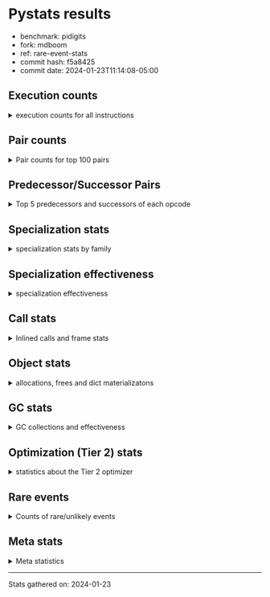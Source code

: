 
# Pystats results

- benchmark: pidigits
- fork: mdboom
- ref: rare-event-stats
- commit hash: f5a8425
- commit date: 2024-01-23T11:14:08-05:00

## Execution counts

<details>
<summary> execution counts for all instructions </summary>

|Name | Count | Self | Cumulative | Miss ratio | 
|---|---:|---:|---:|---:|
| LOAD_FAST | 10,733,440 | 16.9% | 16.9% |  |
| BINARY_OP_MULTIPLY_INT | 8,820,160 | 13.9% | 30.7% |  |
| LOAD_FAST_LOAD_FAST | 7,598,800 | 11.9% | 42.6% |  |
| BINARY_OP_ADD_INT | 5,897,060 | 9.3% | 51.9% |  |
| STORE_FAST_STORE_FAST | 5,526,400 | 8.7% | 60.6% |  |
| LOAD_CONST | 4,675,920 | 7.3% | 67.9% |  |
| RESUME_CHECK | 2,763,280 | 4.3% | 72.3% |  |
| UNPACK_SEQUENCE_TUPLE | 2,763,140 | 4.3% | 76.6% |  |
| RETURN_VALUE | 2,603,440 | 4.1% | 80.7% |  |
| LOAD_GLOBAL_MODULE | 2,072,640 | 3.3% | 83.9% |  |
| CALL_PY_EXACT_ARGS | 2,072,400 | 3.3% | 87.2% |  |
| BINARY_OP | 1,382,920 | 2.2% | 89.4% |  |
| STORE_FAST | 1,382,080 | 2.2% | 91.5% |  |
| BUILD_TUPLE | 1,381,600 | 2.2% | 93.7% |  |
| INTERPRETER_EXIT | 690,880 | 1.1% | 94.8% |  |
| POP_JUMP_IF_FALSE | 690,880 | 1.1% | 95.9% |  |
| COMPARE_OP_INT | 690,820 | 1.1% | 97.0% |  |
| JUMP_BACKWARD | 545,520 | 0.9% | 97.8% |  |
| LOAD_GLOBAL_BUILTIN | 530,900 | 0.8% | 98.7% |  |
| CALL_BUILTIN_FAST | 530,780 | 0.8% | 99.5% |  |
| POP_TOP | 160,160 | 0.3% | 99.7% |  |
| YIELD_VALUE | 160,000 | 0.3% | 100.0% |  |
| CALL | 1,040 | 0.0% | 100.0% |  |
| LOAD_GLOBAL | 600 | 0.0% | 100.0% |  |
| PUSH_NULL | 400 | 0.0% | 100.0% |  |
| NOP | 160 | 0.0% | 100.0% |  |
| LOAD_DEREF | 160 | 0.0% | 100.0% |  |
| RESUME | 160 | 0.0% | 100.0% |  |
| COMPARE_OP | 120 | 0.0% | 100.0% |  |
| UNPACK_SEQUENCE | 120 | 0.0% | 100.0% |  |
| CALL_BUILTIN_CLASS | 120 | 0.0% | 100.0% |  |
| LOAD_ATTR_MODULE | 120 | 0.0% | 100.0% |  |
| MAKE_FUNCTION | 80 | 0.0% | 100.0% |  |
| RETURN_GENERATOR | 80 | 0.0% | 100.0% |  |
| CALL_FUNCTION_EX | 80 | 0.0% | 100.0% |  |
| COPY_FREE_VARS | 80 | 0.0% | 100.0% |  |
| LOAD_ATTR | 80 | 0.0% | 100.0% |  |
| BINARY_OP_SUBTRACT_FLOAT | 60 | 0.0% | 100.0% |  |


</details>

## Pair counts

<details>
<summary> Pair counts for top 100 pairs </summary>

|Pair | Count | Self | Cumulative | 
|---|---:|---:|---:|
| LOAD_FAST_LOAD_FAST BINARY_OP_MULTIPLY_INT | 7,598,440 | 11.9% | 11.9% |
| STORE_FAST_STORE_FAST STORE_FAST_STORE_FAST | 2,763,200 | 4.3% | 16.3% |
| BINARY_OP_MULTIPLY_INT LOAD_FAST | 2,763,160 | 4.3% | 20.6% |
| BINARY_OP_ADD_INT LOAD_FAST_LOAD_FAST | 2,763,140 | 4.3% | 25.0% |
| UNPACK_SEQUENCE_TUPLE STORE_FAST_STORE_FAST | 2,763,140 | 4.3% | 29.3% |
| LOAD_FAST BINARY_OP_ADD_INT | 2,763,120 | 4.3% | 33.6% |
| BINARY_OP_MULTIPLY_INT LOAD_FAST_LOAD_FAST | 2,763,120 | 4.3% | 38.0% |
| LOAD_FAST UNPACK_SEQUENCE_TUPLE | 2,763,080 | 4.3% | 42.3% |
| RESUME_CHECK LOAD_FAST | 2,603,140 | 4.1% | 46.4% |
| STORE_FAST_STORE_FAST LOAD_FAST_LOAD_FAST | 2,072,400 | 3.3% | 49.7% |
| CALL_PY_EXACT_ARGS RESUME_CHECK | 2,072,340 | 3.3% | 52.9% |
| BINARY_OP_MULTIPLY_INT BINARY_OP_ADD_INT | 2,072,280 | 3.3% | 56.2% |
| LOAD_FAST LOAD_CONST | 1,912,480 | 3.0% | 59.2% |
| LOAD_GLOBAL_MODULE LOAD_FAST | 1,912,300 | 3.0% | 62.2% |
| RETURN_VALUE STORE_FAST | 1,381,680 | 2.2% | 64.3% |
| BINARY_OP RETURN_VALUE | 1,381,600 | 2.2% | 66.5% |
| BINARY_OP_ADD_INT BINARY_OP | 1,381,580 | 2.2% | 68.7% |
| LOAD_CONST CALL_PY_EXACT_ARGS | 1,381,440 | 2.2% | 70.8% |
| BUILD_TUPLE RETURN_VALUE | 1,221,600 | 1.9% | 72.8% |
| LOAD_CONST LOAD_FAST | 1,221,600 | 1.9% | 74.7% |
| BINARY_OP_ADD_INT BUILD_TUPLE | 1,221,560 | 1.9% | 76.6% |
| BINARY_OP_MULTIPLY_INT LOAD_CONST | 1,221,540 | 1.9% | 78.5% |
| LOAD_FAST BINARY_OP_MULTIPLY_INT | 1,221,480 | 1.9% | 80.4% |
| LOAD_CONST BINARY_OP_ADD_INT | 1,061,520 | 1.7% | 82.1% |
| STORE_FAST LOAD_FAST | 851,040 | 1.3% | 83.4% |
| LOAD_CONST LOAD_CONST | 850,800 | 1.3% | 84.8% |
| COMPARE_OP_INT POP_JUMP_IF_FALSE | 690,820 | 1.1% | 85.9% |
| STORE_FAST_STORE_FAST LOAD_FAST | 690,800 | 1.1% | 86.9% |
| CACHE RESUME_CHECK | 690,740 | 1.1% | 88.0% |
| RETURN_VALUE COMPARE_OP_INT | 690,720 | 1.1% | 89.1% |
| LOAD_FAST LOAD_GLOBAL_MODULE | 690,720 | 1.1% | 90.2% |
| JUMP_BACKWARD LOAD_GLOBAL_MODULE | 545,500 | 0.9% | 91.1% |
| RETURN_VALUE INTERPRETER_EXIT | 530,880 | 0.8% | 91.9% |
| STORE_FAST LOAD_GLOBAL_MODULE | 530,800 | 0.8% | 92.7% |
| BINARY_OP_ADD_INT LOAD_CONST | 530,780 | 0.8% | 93.6% |
| LOAD_GLOBAL_BUILTIN LOAD_FAST | 530,780 | 0.8% | 94.4% |
| LOAD_FAST CALL_BUILTIN_FAST | 530,760 | 0.8% | 95.2% |
| LOAD_FAST LOAD_GLOBAL_BUILTIN | 530,760 | 0.8% | 96.1% |
| CALL_BUILTIN_FAST CALL_PY_EXACT_ARGS | 530,760 | 0.8% | 96.9% |
| POP_JUMP_IF_FALSE JUMP_BACKWARD | 385,600 | 0.6% | 97.5% |
| POP_JUMP_IF_FALSE LOAD_GLOBAL_MODULE | 305,120 | 0.5% | 98.0% |
| LOAD_GLOBAL_MODULE LOAD_CONST | 160,040 | 0.3% | 98.2% |
| BUILD_TUPLE LOAD_FAST | 160,000 | 0.3% | 98.5% |
| LOAD_CONST BUILD_TUPLE | 160,000 | 0.3% | 98.7% |
| LOAD_FAST YIELD_VALUE | 160,000 | 0.3% | 99.0% |
| YIELD_VALUE INTERPRETER_EXIT | 160,000 | 0.3% | 99.2% |
| LOAD_FAST CALL_PY_EXACT_ARGS | 159,960 | 0.3% | 99.5% |
| POP_TOP JUMP_BACKWARD | 159,920 | 0.3% | 99.7% |
| RESUME_CHECK POP_TOP | 159,900 | 0.3% | 100.0% |
| BINARY_OP BINARY_OP | 600 | 0.0% | 100.0% |
| LOAD_FAST_LOAD_FAST BINARY_OP | 360 | 0.0% | 100.0% |
| PUSH_NULL CALL | 320 | 0.0% | 100.0% |
| BINARY_OP BINARY_OP_MULTIPLY_INT | 240 | 0.0% | 100.0% |
| LOAD_CONST CALL | 240 | 0.0% | 100.0% |
| LOAD_FAST PUSH_NULL | 240 | 0.0% | 100.0% |
| LOAD_FAST BINARY_OP | 240 | 0.0% | 100.0% |
| LOAD_GLOBAL LOAD_GLOBAL_MODULE | 240 | 0.0% | 100.0% |
| CALL CALL | 220 | 0.0% | 100.0% |
| CALL POP_TOP | 160 | 0.0% | 100.0% |
| CALL CALL_PY_EXACT_ARGS | 160 | 0.0% | 100.0% |
| LOAD_FAST CALL | 160 | 0.0% | 100.0% |
| BINARY_OP LOAD_FAST_LOAD_FAST | 140 | 0.0% | 100.0% |
| BINARY_OP BINARY_OP_ADD_INT | 140 | 0.0% | 100.0% |
| CALL CALL_BUILTIN_CLASS | 120 | 0.0% | 100.0% |
| LOAD_FAST LOAD_GLOBAL | 120 | 0.0% | 100.0% |
| LOAD_FAST UNPACK_SEQUENCE | 120 | 0.0% | 100.0% |
| LOAD_GLOBAL LOAD_FAST | 120 | 0.0% | 100.0% |
| CALL_BUILTIN_CLASS RETURN_VALUE | 120 | 0.0% | 100.0% |
| CACHE POP_TOP | 80 | 0.0% | 100.0% |
| NOP LOAD_DEREF | 80 | 0.0% | 100.0% |
| POP_TOP NOP | 80 | 0.0% | 100.0% |
| POP_TOP LOAD_FAST | 80 | 0.0% | 100.0% |
| PUSH_NULL LOAD_FAST | 80 | 0.0% | 100.0% |
| RETURN_GENERATOR LOAD_FAST | 80 | 0.0% | 100.0% |
| RETURN_VALUE COMPARE_OP | 80 | 0.0% | 100.0% |
| BINARY_OP LOAD_CONST | 80 | 0.0% | 100.0% |
| CALL LOAD_FAST | 80 | 0.0% | 100.0% |
| CALL STORE_FAST | 80 | 0.0% | 100.0% |
| CALL RESUME_CHECK | 80 | 0.0% | 100.0% |
| CALL_FUNCTION_EX COPY_FREE_VARS | 80 | 0.0% | 100.0% |
| LOAD_CONST MAKE_FUNCTION | 80 | 0.0% | 100.0% |
| LOAD_CONST BINARY_OP | 80 | 0.0% | 100.0% |
| LOAD_CONST STORE_FAST | 80 | 0.0% | 100.0% |
| LOAD_DEREF PUSH_NULL | 80 | 0.0% | 100.0% |
| LOAD_DEREF STORE_FAST | 80 | 0.0% | 100.0% |
| LOAD_FAST RETURN_VALUE | 80 | 0.0% | 100.0% |
| LOAD_FAST CALL_FUNCTION_EX | 80 | 0.0% | 100.0% |
| POP_JUMP_IF_FALSE LOAD_FAST | 80 | 0.0% | 100.0% |
| POP_JUMP_IF_FALSE LOAD_GLOBAL | 80 | 0.0% | 100.0% |
| STORE_FAST NOP | 80 | 0.0% | 100.0% |
| STORE_FAST LOAD_DEREF | 80 | 0.0% | 100.0% |
| STORE_FAST LOAD_GLOBAL | 80 | 0.0% | 100.0% |
| LOAD_GLOBAL_MODULE CALL_PY_EXACT_ARGS | 80 | 0.0% | 100.0% |
| LOAD_GLOBAL_MODULE LOAD_ATTR_MODULE | 80 | 0.0% | 100.0% |
| RESUME_CHECK LOAD_GLOBAL_BUILTIN | 80 | 0.0% | 100.0% |
| CACHE RESUME | 60 | 0.0% | 100.0% |
| NOP LOAD_GLOBAL_MODULE | 60 | 0.0% | 100.0% |
| POP_TOP RESUME_CHECK | 60 | 0.0% | 100.0% |
| CALL RESUME | 60 | 0.0% | 100.0% |
| COMPARE_OP POP_JUMP_IF_FALSE | 60 | 0.0% | 100.0% |


</details>

## Predecessor/Successor Pairs

<details>
<summary> Top 5 predecessors and successors of each opcode </summary>

### CACHE

<details>
<summary> Successors and predecessors for CACHE </summary>

|Successors | Count | Percentage | 
|---|---:|---:|
| RESUME_CHECK | 690,740 | 100.0% |
| POP_TOP | 80 | 0.0% |
| RESUME | 60 | 0.0% |


</details>

### INTERPRETER_EXIT

<details>
<summary> Successors and predecessors for INTERPRETER_EXIT </summary>

|Predecessors | Count | Percentage | 
|---|---:|---:|
| RETURN_VALUE | 530,880 | 76.8% |
| YIELD_VALUE | 160,000 | 23.2% |


</details>

### MAKE_FUNCTION

<details>
<summary> Successors and predecessors for MAKE_FUNCTION </summary>

|Predecessors | Count | Percentage | 
|---|---:|---:|
| LOAD_CONST | 80 | 100.0% |

|Successors | Count | Percentage | 
|---|---:|---:|
| LOAD_GLOBAL | 40 | 50.0% |
| LOAD_GLOBAL_MODULE | 40 | 50.0% |


</details>

### NOP

<details>
<summary> Successors and predecessors for NOP </summary>

|Predecessors | Count | Percentage | 
|---|---:|---:|
| POP_TOP | 80 | 50.0% |
| STORE_FAST | 80 | 50.0% |

|Successors | Count | Percentage | 
|---|---:|---:|
| LOAD_DEREF | 80 | 50.0% |
| LOAD_GLOBAL_MODULE | 60 | 37.5% |
| LOAD_GLOBAL | 20 | 12.5% |


</details>

### POP_TOP

<details>
<summary> Successors and predecessors for POP_TOP </summary>

|Predecessors | Count | Percentage | 
|---|---:|---:|
| RESUME_CHECK | 159,900 | 99.8% |
| CALL | 160 | 0.1% |
| CACHE | 80 | 0.0% |
| RESUME | 20 | 0.0% |

|Successors | Count | Percentage | 
|---|---:|---:|
| JUMP_BACKWARD | 159,920 | 99.9% |
| NOP | 80 | 0.0% |
| LOAD_FAST | 80 | 0.0% |
| RESUME_CHECK | 60 | 0.0% |
| RESUME | 20 | 0.0% |


</details>

### PUSH_NULL

<details>
<summary> Successors and predecessors for PUSH_NULL </summary>

|Predecessors | Count | Percentage | 
|---|---:|---:|
| LOAD_FAST | 240 | 60.0% |
| LOAD_DEREF | 80 | 20.0% |
| LOAD_ATTR_MODULE | 60 | 15.0% |
| LOAD_ATTR | 20 | 5.0% |

|Successors | Count | Percentage | 
|---|---:|---:|
| CALL | 320 | 80.0% |
| LOAD_FAST | 80 | 20.0% |


</details>

### RETURN_GENERATOR

<details>
<summary> Successors and predecessors for RETURN_GENERATOR </summary>

|Predecessors | Count | Percentage | 
|---|---:|---:|
| CALL_PY_EXACT_ARGS | 60 | 75.0% |
| CALL | 20 | 25.0% |

|Successors | Count | Percentage | 
|---|---:|---:|
| LOAD_FAST | 80 | 100.0% |


</details>

### RETURN_VALUE

<details>
<summary> Successors and predecessors for RETURN_VALUE </summary>

|Predecessors | Count | Percentage | 
|---|---:|---:|
| BINARY_OP | 1,381,600 | 53.1% |
| BUILD_TUPLE | 1,221,600 | 46.9% |
| CALL_BUILTIN_CLASS | 120 | 0.0% |
| LOAD_FAST | 80 | 0.0% |
| CALL | 40 | 0.0% |

|Successors | Count | Percentage | 
|---|---:|---:|
| STORE_FAST | 1,381,680 | 53.1% |
| COMPARE_OP_INT | 690,720 | 26.5% |
| INTERPRETER_EXIT | 530,880 | 20.4% |
| COMPARE_OP | 80 | 0.0% |
| LOAD_GLOBAL | 40 | 0.0% |


</details>

### BINARY_OP

<details>
<summary> Successors and predecessors for BINARY_OP </summary>

|Predecessors | Count | Percentage | 
|---|---:|---:|
| BINARY_OP_ADD_INT | 1,381,580 | 99.9% |
| BINARY_OP | 600 | 0.0% |
| LOAD_FAST_LOAD_FAST | 360 | 0.0% |
| LOAD_FAST | 240 | 0.0% |
| LOAD_CONST | 80 | 0.0% |

|Successors | Count | Percentage | 
|---|---:|---:|
| RETURN_VALUE | 1,381,600 | 99.9% |
| BINARY_OP | 600 | 0.0% |
| BINARY_OP_MULTIPLY_INT | 240 | 0.0% |
| LOAD_FAST_LOAD_FAST | 140 | 0.0% |
| BINARY_OP_ADD_INT | 140 | 0.0% |


</details>

### BUILD_TUPLE

<details>
<summary> Successors and predecessors for BUILD_TUPLE </summary>

|Predecessors | Count | Percentage | 
|---|---:|---:|
| BINARY_OP_ADD_INT | 1,221,560 | 88.4% |
| LOAD_CONST | 160,000 | 11.6% |
| BINARY_OP | 40 | 0.0% |

|Successors | Count | Percentage | 
|---|---:|---:|
| RETURN_VALUE | 1,221,600 | 88.4% |
| LOAD_FAST | 160,000 | 11.6% |


</details>

### CALL

<details>
<summary> Successors and predecessors for CALL </summary>

|Predecessors | Count | Percentage | 
|---|---:|---:|
| PUSH_NULL | 320 | 30.8% |
| LOAD_CONST | 240 | 23.1% |
| CALL | 220 | 21.2% |
| LOAD_FAST | 160 | 15.4% |
| LOAD_GLOBAL | 40 | 3.8% |

|Successors | Count | Percentage | 
|---|---:|---:|
| CALL | 220 | 21.2% |
| POP_TOP | 160 | 15.4% |
| CALL_PY_EXACT_ARGS | 160 | 15.4% |
| CALL_BUILTIN_CLASS | 120 | 11.5% |
| LOAD_FAST | 80 | 7.7% |


</details>

### CALL_FUNCTION_EX

<details>
<summary> Successors and predecessors for CALL_FUNCTION_EX </summary>

|Predecessors | Count | Percentage | 
|---|---:|---:|
| LOAD_FAST | 80 | 100.0% |

|Successors | Count | Percentage | 
|---|---:|---:|
| COPY_FREE_VARS | 80 | 100.0% |


</details>

### COMPARE_OP

<details>
<summary> Successors and predecessors for COMPARE_OP </summary>

|Predecessors | Count | Percentage | 
|---|---:|---:|
| RETURN_VALUE | 80 | 66.7% |
| LOAD_CONST | 40 | 33.3% |

|Successors | Count | Percentage | 
|---|---:|---:|
| POP_JUMP_IF_FALSE | 60 | 50.0% |
| COMPARE_OP_INT | 60 | 50.0% |


</details>

### COPY_FREE_VARS

<details>
<summary> Successors and predecessors for COPY_FREE_VARS </summary>

|Predecessors | Count | Percentage | 
|---|---:|---:|
| CALL_FUNCTION_EX | 80 | 100.0% |

|Successors | Count | Percentage | 
|---|---:|---:|
| RESUME_CHECK | 60 | 75.0% |
| RESUME | 20 | 25.0% |


</details>

### JUMP_BACKWARD

<details>
<summary> Successors and predecessors for JUMP_BACKWARD </summary>

|Predecessors | Count | Percentage | 
|---|---:|---:|
| POP_JUMP_IF_FALSE | 385,600 | 70.7% |
| POP_TOP | 159,920 | 29.3% |

|Successors | Count | Percentage | 
|---|---:|---:|
| LOAD_GLOBAL_MODULE | 545,500 | 100.0% |
| LOAD_GLOBAL | 20 | 0.0% |


</details>

### LOAD_ATTR

<details>
<summary> Successors and predecessors for LOAD_ATTR </summary>

|Predecessors | Count | Percentage | 
|---|---:|---:|
| LOAD_GLOBAL | 40 | 50.0% |
| LOAD_GLOBAL_MODULE | 40 | 50.0% |

|Successors | Count | Percentage | 
|---|---:|---:|
| LOAD_ATTR_MODULE | 40 | 50.0% |
| PUSH_NULL | 20 | 25.0% |
| STORE_FAST | 20 | 25.0% |


</details>

### LOAD_CONST

<details>
<summary> Successors and predecessors for LOAD_CONST </summary>

|Predecessors | Count | Percentage | 
|---|---:|---:|
| LOAD_FAST | 1,912,480 | 40.9% |
| BINARY_OP_MULTIPLY_INT | 1,221,540 | 26.1% |
| LOAD_CONST | 850,800 | 18.2% |
| BINARY_OP_ADD_INT | 530,780 | 11.4% |
| LOAD_GLOBAL_MODULE | 160,040 | 3.4% |

|Successors | Count | Percentage | 
|---|---:|---:|
| CALL_PY_EXACT_ARGS | 1,381,440 | 29.5% |
| LOAD_FAST | 1,221,600 | 26.1% |
| BINARY_OP_ADD_INT | 1,061,520 | 22.7% |
| LOAD_CONST | 850,800 | 18.2% |
| BUILD_TUPLE | 160,000 | 3.4% |


</details>

### LOAD_DEREF

<details>
<summary> Successors and predecessors for LOAD_DEREF </summary>

|Predecessors | Count | Percentage | 
|---|---:|---:|
| NOP | 80 | 50.0% |
| STORE_FAST | 80 | 50.0% |

|Successors | Count | Percentage | 
|---|---:|---:|
| PUSH_NULL | 80 | 50.0% |
| STORE_FAST | 80 | 50.0% |


</details>

### LOAD_FAST

<details>
<summary> Successors and predecessors for LOAD_FAST </summary>

|Predecessors | Count | Percentage | 
|---|---:|---:|
| BINARY_OP_MULTIPLY_INT | 2,763,160 | 25.7% |
| RESUME_CHECK | 2,603,140 | 24.3% |
| LOAD_GLOBAL_MODULE | 1,912,300 | 17.8% |
| LOAD_CONST | 1,221,600 | 11.4% |
| STORE_FAST | 851,040 | 7.9% |

|Successors | Count | Percentage | 
|---|---:|---:|
| BINARY_OP_ADD_INT | 2,763,120 | 25.7% |
| UNPACK_SEQUENCE_TUPLE | 2,763,080 | 25.7% |
| LOAD_CONST | 1,912,480 | 17.8% |
| BINARY_OP_MULTIPLY_INT | 1,221,480 | 11.4% |
| LOAD_GLOBAL_MODULE | 690,720 | 6.4% |


</details>

### LOAD_FAST_LOAD_FAST

<details>
<summary> Successors and predecessors for LOAD_FAST_LOAD_FAST </summary>

|Predecessors | Count | Percentage | 
|---|---:|---:|
| BINARY_OP_ADD_INT | 2,763,140 | 36.4% |
| BINARY_OP_MULTIPLY_INT | 2,763,120 | 36.4% |
| STORE_FAST_STORE_FAST | 2,072,400 | 27.3% |
| BINARY_OP | 140 | 0.0% |

|Successors | Count | Percentage | 
|---|---:|---:|
| BINARY_OP_MULTIPLY_INT | 7,598,440 | 100.0% |
| BINARY_OP | 360 | 0.0% |


</details>

### LOAD_GLOBAL

<details>
<summary> Successors and predecessors for LOAD_GLOBAL </summary>

|Predecessors | Count | Percentage | 
|---|---:|---:|
| LOAD_FAST | 120 | 20.0% |
| POP_JUMP_IF_FALSE | 80 | 13.3% |
| STORE_FAST | 80 | 13.3% |
| RESUME | 60 | 10.0% |
| RESUME_CHECK | 60 | 10.0% |

|Successors | Count | Percentage | 
|---|---:|---:|
| LOAD_GLOBAL_MODULE | 240 | 40.0% |
| LOAD_FAST | 120 | 20.0% |
| LOAD_CONST | 60 | 10.0% |
| LOAD_GLOBAL_BUILTIN | 60 | 10.0% |
| CALL | 40 | 6.7% |


</details>

### POP_JUMP_IF_FALSE

<details>
<summary> Successors and predecessors for POP_JUMP_IF_FALSE </summary>

|Predecessors | Count | Percentage | 
|---|---:|---:|
| COMPARE_OP_INT | 690,820 | 100.0% |
| COMPARE_OP | 60 | 0.0% |

|Successors | Count | Percentage | 
|---|---:|---:|
| JUMP_BACKWARD | 385,600 | 55.8% |
| LOAD_GLOBAL_MODULE | 305,120 | 44.2% |
| LOAD_FAST | 80 | 0.0% |
| LOAD_GLOBAL | 80 | 0.0% |


</details>

### STORE_FAST

<details>
<summary> Successors and predecessors for STORE_FAST </summary>

|Predecessors | Count | Percentage | 
|---|---:|---:|
| RETURN_VALUE | 1,381,680 | 100.0% |
| CALL | 80 | 0.0% |
| LOAD_CONST | 80 | 0.0% |
| LOAD_DEREF | 80 | 0.0% |
| BINARY_OP_SUBTRACT_FLOAT | 60 | 0.0% |

|Successors | Count | Percentage | 
|---|---:|---:|
| LOAD_FAST | 851,040 | 61.6% |
| LOAD_GLOBAL_MODULE | 530,800 | 38.4% |
| NOP | 80 | 0.0% |
| LOAD_DEREF | 80 | 0.0% |
| LOAD_GLOBAL | 80 | 0.0% |


</details>

### STORE_FAST_STORE_FAST

<details>
<summary> Successors and predecessors for STORE_FAST_STORE_FAST </summary>

|Predecessors | Count | Percentage | 
|---|---:|---:|
| STORE_FAST_STORE_FAST | 2,763,200 | 50.0% |
| UNPACK_SEQUENCE_TUPLE | 2,763,140 | 50.0% |
| UNPACK_SEQUENCE | 60 | 0.0% |

|Successors | Count | Percentage | 
|---|---:|---:|
| STORE_FAST_STORE_FAST | 2,763,200 | 50.0% |
| LOAD_FAST_LOAD_FAST | 2,072,400 | 37.5% |
| LOAD_FAST | 690,800 | 12.5% |


</details>

### UNPACK_SEQUENCE

<details>
<summary> Successors and predecessors for UNPACK_SEQUENCE </summary>

|Predecessors | Count | Percentage | 
|---|---:|---:|
| LOAD_FAST | 120 | 100.0% |

|Successors | Count | Percentage | 
|---|---:|---:|
| STORE_FAST_STORE_FAST | 60 | 50.0% |
| UNPACK_SEQUENCE_TUPLE | 60 | 50.0% |


</details>

### YIELD_VALUE

<details>
<summary> Successors and predecessors for YIELD_VALUE </summary>

|Predecessors | Count | Percentage | 
|---|---:|---:|
| LOAD_FAST | 160,000 | 100.0% |

|Successors | Count | Percentage | 
|---|---:|---:|
| INTERPRETER_EXIT | 160,000 | 100.0% |


</details>

### RESUME

<details>
<summary> Successors and predecessors for RESUME </summary>

|Predecessors | Count | Percentage | 
|---|---:|---:|
| CACHE | 60 | 37.5% |
| CALL | 60 | 37.5% |
| POP_TOP | 20 | 12.5% |
| COPY_FREE_VARS | 20 | 12.5% |

|Successors | Count | Percentage | 
|---|---:|---:|
| LOAD_FAST | 60 | 37.5% |
| LOAD_GLOBAL | 60 | 37.5% |
| POP_TOP | 20 | 12.5% |
| LOAD_CONST | 20 | 12.5% |


</details>

### BINARY_OP_ADD_INT

<details>
<summary> Successors and predecessors for BINARY_OP_ADD_INT </summary>

|Predecessors | Count | Percentage | 
|---|---:|---:|
| LOAD_FAST | 2,763,120 | 46.9% |
| BINARY_OP_MULTIPLY_INT | 2,072,280 | 35.1% |
| LOAD_CONST | 1,061,520 | 18.0% |
| BINARY_OP | 140 | 0.0% |

|Successors | Count | Percentage | 
|---|---:|---:|
| LOAD_FAST_LOAD_FAST | 2,763,140 | 46.9% |
| BINARY_OP | 1,381,580 | 23.4% |
| BUILD_TUPLE | 1,221,560 | 20.7% |
| LOAD_CONST | 530,780 | 9.0% |


</details>

### BINARY_OP_MULTIPLY_INT

<details>
<summary> Successors and predecessors for BINARY_OP_MULTIPLY_INT </summary>

|Predecessors | Count | Percentage | 
|---|---:|---:|
| LOAD_FAST_LOAD_FAST | 7,598,440 | 86.1% |
| LOAD_FAST | 1,221,480 | 13.8% |
| BINARY_OP | 240 | 0.0% |

|Successors | Count | Percentage | 
|---|---:|---:|
| LOAD_FAST | 2,763,160 | 31.3% |
| LOAD_FAST_LOAD_FAST | 2,763,120 | 31.3% |
| BINARY_OP_ADD_INT | 2,072,280 | 23.5% |
| LOAD_CONST | 1,221,540 | 13.8% |
| BINARY_OP | 60 | 0.0% |


</details>

### BINARY_OP_SUBTRACT_FLOAT

<details>
<summary> Successors and predecessors for BINARY_OP_SUBTRACT_FLOAT </summary>

|Predecessors | Count | Percentage | 
|---|---:|---:|
| LOAD_FAST | 40 | 66.7% |
| BINARY_OP | 20 | 33.3% |

|Successors | Count | Percentage | 
|---|---:|---:|
| STORE_FAST | 60 | 100.0% |


</details>

### CALL_BUILTIN_CLASS

<details>
<summary> Successors and predecessors for CALL_BUILTIN_CLASS </summary>

|Predecessors | Count | Percentage | 
|---|---:|---:|
| CALL | 120 | 100.0% |

|Successors | Count | Percentage | 
|---|---:|---:|
| RETURN_VALUE | 120 | 100.0% |


</details>

### CALL_BUILTIN_FAST

<details>
<summary> Successors and predecessors for CALL_BUILTIN_FAST </summary>

|Predecessors | Count | Percentage | 
|---|---:|---:|
| LOAD_FAST | 530,760 | 100.0% |
| CALL | 20 | 0.0% |

|Successors | Count | Percentage | 
|---|---:|---:|
| CALL_PY_EXACT_ARGS | 530,760 | 100.0% |
| CALL | 20 | 0.0% |


</details>

### CALL_PY_EXACT_ARGS

<details>
<summary> Successors and predecessors for CALL_PY_EXACT_ARGS </summary>

|Predecessors | Count | Percentage | 
|---|---:|---:|
| LOAD_CONST | 1,381,440 | 66.7% |
| CALL_BUILTIN_FAST | 530,760 | 25.6% |
| LOAD_FAST | 159,960 | 7.7% |
| CALL | 160 | 0.0% |
| LOAD_GLOBAL_MODULE | 80 | 0.0% |

|Successors | Count | Percentage | 
|---|---:|---:|
| RESUME_CHECK | 2,072,340 | 100.0% |
| RETURN_GENERATOR | 60 | 0.0% |


</details>

### COMPARE_OP_INT

<details>
<summary> Successors and predecessors for COMPARE_OP_INT </summary>

|Predecessors | Count | Percentage | 
|---|---:|---:|
| RETURN_VALUE | 690,720 | 100.0% |
| COMPARE_OP | 60 | 0.0% |
| LOAD_CONST | 40 | 0.0% |

|Successors | Count | Percentage | 
|---|---:|---:|
| POP_JUMP_IF_FALSE | 690,820 | 100.0% |


</details>

### LOAD_ATTR_MODULE

<details>
<summary> Successors and predecessors for LOAD_ATTR_MODULE </summary>

|Predecessors | Count | Percentage | 
|---|---:|---:|
| LOAD_GLOBAL_MODULE | 80 | 66.7% |
| LOAD_ATTR | 40 | 33.3% |

|Successors | Count | Percentage | 
|---|---:|---:|
| PUSH_NULL | 60 | 50.0% |
| STORE_FAST | 60 | 50.0% |


</details>

### LOAD_GLOBAL_BUILTIN

<details>
<summary> Successors and predecessors for LOAD_GLOBAL_BUILTIN </summary>

|Predecessors | Count | Percentage | 
|---|---:|---:|
| LOAD_FAST | 530,760 | 100.0% |
| RESUME_CHECK | 80 | 0.0% |
| LOAD_GLOBAL | 60 | 0.0% |

|Successors | Count | Percentage | 
|---|---:|---:|
| LOAD_FAST | 530,780 | 100.0% |
| LOAD_CONST | 60 | 0.0% |
| LOAD_GLOBAL_MODULE | 40 | 0.0% |
| LOAD_GLOBAL | 20 | 0.0% |


</details>

### LOAD_GLOBAL_MODULE

<details>
<summary> Successors and predecessors for LOAD_GLOBAL_MODULE </summary>

|Predecessors | Count | Percentage | 
|---|---:|---:|
| LOAD_FAST | 690,720 | 33.3% |
| JUMP_BACKWARD | 545,500 | 26.3% |
| STORE_FAST | 530,800 | 25.6% |
| POP_JUMP_IF_FALSE | 305,120 | 14.7% |
| LOAD_GLOBAL | 240 | 0.0% |

|Successors | Count | Percentage | 
|---|---:|---:|
| LOAD_FAST | 1,912,300 | 92.3% |
| LOAD_CONST | 160,040 | 7.7% |
| CALL_PY_EXACT_ARGS | 80 | 0.0% |
| LOAD_ATTR_MODULE | 80 | 0.0% |
| CALL | 40 | 0.0% |


</details>

### RESUME_CHECK

<details>
<summary> Successors and predecessors for RESUME_CHECK </summary>

|Predecessors | Count | Percentage | 
|---|---:|---:|
| CALL_PY_EXACT_ARGS | 2,072,340 | 75.0% |
| CACHE | 690,740 | 25.0% |
| CALL | 80 | 0.0% |
| POP_TOP | 60 | 0.0% |
| COPY_FREE_VARS | 60 | 0.0% |

|Successors | Count | Percentage | 
|---|---:|---:|
| LOAD_FAST | 2,603,140 | 94.2% |
| POP_TOP | 159,900 | 5.8% |
| LOAD_GLOBAL_BUILTIN | 80 | 0.0% |
| LOAD_CONST | 60 | 0.0% |
| LOAD_GLOBAL | 60 | 0.0% |


</details>

### UNPACK_SEQUENCE_TUPLE

<details>
<summary> Successors and predecessors for UNPACK_SEQUENCE_TUPLE </summary>

|Predecessors | Count | Percentage | 
|---|---:|---:|
| LOAD_FAST | 2,763,080 | 100.0% |
| UNPACK_SEQUENCE | 60 | 0.0% |

|Successors | Count | Percentage | 
|---|---:|---:|
| STORE_FAST_STORE_FAST | 2,763,140 | 100.0% |


</details>


</details>

## Specialization stats

<details>
<summary> specialization stats by family </summary>

### BINARY_OP

<details>
<summary> specialization stats for BINARY_OP family </summary>

|Kind | Count | Ratio | 
|---|---:|---:|
|     deferred | 1,382,000 | 8.6% |
|          hit | 14,717,280 | 91.4% |

| | Count | Ratio | 
|---|---:|---:|
| Success | 400 | 43.5% |
| Failure | 520 | 56.5% |

|Failure kind | Count | Ratio | 
|---|---:|---:|
| floor divide | 520 | 100.0% |


</details>

### CALL

<details>
<summary> specialization stats for CALL family </summary>

|Kind | Count | Ratio | 
|---|---:|---:|
|     deferred | 700 | 0.0% |
|          hit | 2,603,300 | 100.0% |

| | Count | Ratio | 
|---|---:|---:|
| Success | 220 | 64.7% |
| Failure | 120 | 35.3% |

|Failure kind | Count | Ratio | 
|---|---:|---:|
| cfunc noargs | 60 | 50.0% |
| class no vectorcall | 40 | 33.3% |
| other | 20 | 16.7% |


</details>

### COMPARE_OP

<details>
<summary> specialization stats for COMPARE_OP family </summary>

|Kind | Count | Ratio | 
|---|---:|---:|
|     deferred | 60 | 0.0% |
|          hit | 690,820 | 100.0% |

| | Count | Ratio | 
|---|---:|---:|
| Success | 60 | 100.0% |
| Failure | 0 | 0.0% |


</details>

### LOAD_ATTR

<details>
<summary> specialization stats for LOAD_ATTR family </summary>

|Kind | Count | Ratio | 
|---|---:|---:|
|     deferred | 40 | 20.0% |
|          hit | 120 | 60.0% |

| | Count | Ratio | 
|---|---:|---:|
| Success | 40 | 100.0% |
| Failure | 0 | 0.0% |


</details>

### LOAD_GLOBAL

<details>
<summary> specialization stats for LOAD_GLOBAL family </summary>

|Kind | Count | Ratio | 
|---|---:|---:|
|     deferred | 300 | 0.0% |
|          hit | 2,603,540 | 100.0% |

| | Count | Ratio | 
|---|---:|---:|
| Success | 300 | 100.0% |
| Failure | 0 | 0.0% |


</details>

### POP_JUMP_IF_FALSE

<details>
<summary> specialization stats for POP_JUMP_IF_FALSE family </summary>


</details>

### UNPACK_SEQUENCE

<details>
<summary> specialization stats for UNPACK_SEQUENCE family </summary>

|Kind | Count | Ratio | 
|---|---:|---:|
|     deferred | 60 | 0.0% |
|          hit | 2,763,140 | 100.0% |

| | Count | Ratio | 
|---|---:|---:|
| Success | 60 | 100.0% |
| Failure | 0 | 0.0% |


</details>


</details>

## Specialization effectiveness

<details>
<summary> specialization effectiveness </summary>

|Instructions | Count | Ratio | 
|---|---:|---:|
| Basic | 35,459,440 | 55.7% |
| Not specialized | 2,075,760 | 3.3% |
| Specialized hits | 26,141,480 | 41.1% |
| Specialized misses | 0 | 0.0% |

### Deferred by instruction

<details>
<summary> deferred by instruction </summary>

|Name | Count | Ratio | 
|---|---:|---:|
| BINARY_OP | 1,382,000 | 99.9% |
| CALL | 700 | 0.1% |
| LOAD_GLOBAL | 300 | 0.0% |
| COMPARE_OP | 60 | 0.0% |
| UNPACK_SEQUENCE | 60 | 0.0% |
| LOAD_ATTR | 40 | 0.0% |
| BINARY_SLICE | 0 | 0.0% |
| STORE_SLICE | 0 | 0.0% |
| CACHE | 0 | 0.0% |
| BINARY_SUBSCR | 0 | 0.0% |


</details>

### Misses by instruction

<details>
<summary> misses by instruction </summary>


</details>


</details>

## Call stats

<details>
<summary> Inlined calls and frame stats </summary>

| | Count | Ratio | 
|---|---:|---:|
| Calls to PyEval_EvalDefault | 690,880 | 25.0% |
| Calls to Python functions inlined | 2,072,640 | 75.0% |
| Calls via PyEval_EvalFrame (total) | 690,880 | 25.0% |
| Calls via PyEval_EvalFrame (vector) | 530,880 | 19.2% |
| Calls via PyEval_EvalFrame (generator) | 160,000 | 5.8% |
| Calls via PyEval_EvalFrame (legacy) | 0 | 0.0% |
| Calls via PyEval_EvalFrame (function vectorcall) | 530,880 | 19.2% |
| Calls via PyEval_EvalFrame (build class) | 0 | 0.0% |
| Calls via PyEval_EvalFrame (slot) | 0 | 0.0% |
| Calls via PyEval_EvalFrame (function ex) | 80 | 0.0% |
| Calls via PyEval_EvalFrame (api) | 0 | 0.0% |
| Calls via PyEval_EvalFrame (method) | 0 | 0.0% |
| Frame objects created | 0 | 0.0% |
| Frames pushed | 2,072,400 | 75.0% |


</details>

## Object stats

<details>
<summary> allocations, frees and dict materializatons </summary>

| | Count | Ratio | 
|---|---:|---:|
| Allocations from freelist | 1,382,000 | 8.5% |
| Frees to freelist | 1,382,020 |  |
| Allocations | 14,856,640 | 91.5% |
| Allocations to 512 bytes | 4,729,040 | 29.1% |
| Allocations to 4 kbytes | 3,817,120 | 23.5% |
| Allocations over 4 kbytes | 6,310,480 | 38.9% |
| Frees | 14,856,542 |  |
| New values | 0 |  |
| Interpreter increfs | 32,236,840 | 99.7% |
| Interpreter decrefs | 40,354,320 | 83.1% |
| Increfs | 101,840 | 0.3% |
| Decrefs | 8,222,842 | 16.9% |
| Materialize dict (on request) | 0 |  |
| Materialize dict (new key) | 0 |  |
| Materialize dict (too big) | 0 |  |
| Materialize dict (str subclass) | 0 |  |
| Dematerialize dict | 0 |  |
| Method cache hits | 13 |  |
| Method cache misses | 27 |  |
| Method cache collisions | 36 |  |
| Method cache dunder hits | 60 |  |
| Method cache dunder misses | 20 |  |


</details>

## GC stats

<details>
<summary> GC collections and effectiveness </summary>

|Generation | Collections | Objects collected | Object visits | 
|---:|---:|---:|---:|
| 0 | 0 | 0 | 0 |
| 1 | 0 | 0 | 0 |
| 2 | 0 | 0 | 0 |


</details>

## Optimization (Tier 2) stats

<details>
<summary> statistics about the Tier 2 optimizer </summary>

| | Count | Ratio | 
|---|---:|---:|
| Optimization attempts | 0 |  |
| Traces created | 0 |  |
| Trace stack overflow | 0 |  |
| Trace stack underflow | 0 |  |
| Trace too long | 0 |  |
| Trace too short | 0 |  |
| Inner loop found | 0 |  |
| Recursive call | 0 |  |
| Low confidence | 0 |  |
| Traces executed | 0 |  |
| Uops executed | 0 |  |

### Trace length histogram

<details>
<summary> trace length histogram </summary>

|Range | Count | Ratio | 
|---|---:|---:|
| <= 1 | 0 |  |


</details>

### Optimized trace length histogram

<details>
<summary> optimized trace length histogram </summary>

|Range | Count | Ratio | 
|---|---:|---:|
| <= 1 | 0 |  |


</details>

### Trace run length histogram

<details>
<summary> trace run length histogram </summary>

|Range | Count | Ratio | 
|---|---:|---:|
| <= 1 | 0 |  |


</details>

### Uop execution stats

<details>
<summary> uop execution stats </summary>


</details>

### Unsupported opcodes

<details>
<summary> unsupported opcodes </summary>


</details>


</details>

## Rare events

<details>
<summary> Counts of rare/unlikely events </summary>

|Event | Count | 
|---|---:|
| set_class | 0 |
| set_bases | 0 |
| set_eval_frame_func | 0 |
| builtin_dict | 0 |
| func_modification | 0 |


</details>

## Meta stats

<details>
<summary> Meta statistics </summary>

| | Count | 
|---|---:|
| Number of data files | 20 |


</details>

---
Stats gathered on: 2024-01-23
